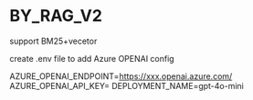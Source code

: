 # BY_RAG_V2
support BM25+vecetor

create .env file to add Azure OPENAI config

AZURE_OPENAI_ENDPOINT=https://xxx.openai.azure.com/
AZURE_OPENAI_API_KEY=
DEPLOYMENT_NAME=gpt-4o-mini
